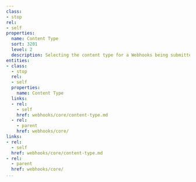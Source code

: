 ```yaml
---
class:
- stop
rel:
- self
properties:
  name: Content Type
  sort: 3201
  level: 2
  description: Selecting the content type for a Webhooks being submitted.
entities:
- class:
  - stop
  rel:
  - self
  properties:
    name: Content Type
  links:
  - rel:
    - self
    href: webhooks/core/content-type.md
  - rel:
    - parent
    href: webhooks/core/
links:
- rel:
  - self
  href: webhooks/core/content-type.md
- rel:
  - parent
  href: webhooks/core/
...
```

